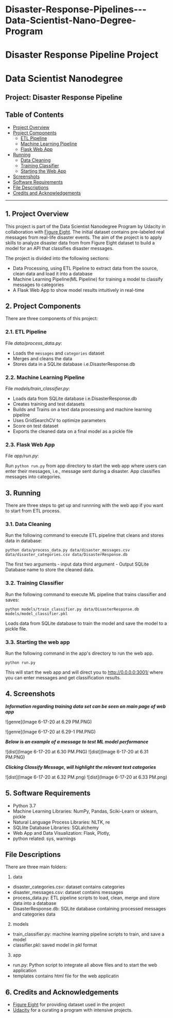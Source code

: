 # Disaster-Response-Pipelines---Data-Scientist-Nano-Degree-Program
# Disaster Response Pipeline Project

# Data Scientist Nanodegree

## Project: Disaster Response Pipeline

## Table of Contents

- [Project Overview](#overview)
- [Project Components](#components)
  - [ETL Pipeline](#etl_pipeline)
  - [Machine Learning Pipeline](#ml_pipeline)
  - [Flask Web App](#flask)
- [Running](#run)
  - [Data Cleaning](#cleaning)
  - [Training Classifier](#training)
  - [Starting the Web App](#starting)
- [Screenshots](#screenshots)
- [Software Requirements](#sw)
- [File Descriptions](#files)
- [Credits and Acknowledgements](#credits)

***

<a id='overview'></a>

## 1. Project Overview

This project is part of the Data Scientist Nanodegree Program by Udacity in collaboration with <a href="https://www.figure-eight.com/" target="_blank">Figure Eight</a>. The initial dataset contains pre-labeled real messages from real-life disaster events. The aim of the project is to apply skills to analyze disaster data from from Figure Eight dataset to build a model for an API that classifies disaster messages.

The project is divided into the following sections:

- Data Processing, using ETL Pipeline to extract data from the source, clean data and load it into a database
- Machine Learning Pipeline(ML Pipeline) for training a model to classify messages to categories
- A Flask Web App to show model results intuitively in real-time


<a id='components'></a>

## 2. Project Components

There are three components of this project:

<a id='etl_pipeline'></a>

### 2.1. ETL Pipeline

File _data/process_data.py_:

- Loads the `messages` and `categories` dataset
- Merges and cleans the data
- Stores data in a SQLite database i.e.DisasterResponse.db

<a id='ml_pipeline'></a>

### 2.2. Machine Learning Pipeline

File _models/train_classifier.py_:

- Loads data from SQLite database i.e.DisasterResponse.db
- Creates training and test datasets
- Builds and Trains on a text data processing and machine learning pipeline
- Uses GridSearchCV to optimize parameters
- Score on test dataset
- Exports the cleaned data on a final model as a pickle file

<a id='flask'></a>

### 2.3. Flask Web App

<a id='eg'></a>
File _app/run.py_:

Run `python run.py` from app directory to start the web app where users can enter their messages, i.e., message sent during a disaster. App classifies messages into categories.



<a id='run'></a>

## 3. Running

There are three steps to get up and runnning with the web app if you want to start from ETL process.

<a id='cleaning'></a>

### 3.1. Data Cleaning

Run the following command to execute ETL pipeline that cleans and stores data in database:

`python data/process_data.py data/disaster_messages.csv data/disaster_categories.csv data/DisasterResponse.db`

The first two arguments - input data
third argument - Output SQLite Database name to store the cleaned data.



<a id='training'></a>

### 3.2. Training Classifier

Run the following command to execute ML pipeline that trains classifier and saves:

`python models/train_classifier.py data/DisasterResponse.db models/model_classifier.pkl`

Loads data from SQLite database to train the model and save the model to a pickle file.


<a id='starting'></a>

### 3.3. Starting the web app

Run the following command in the app's directory to run the web app.

`python run.py`

This will start the web app and will direct you to http://0.0.0.0:3001/ where you can enter messages and get classification results.


<a id='screenshots'></a>

## 4. Screenshots

**_Information regarding training data set can be seen on main page of web app_**

![genre](Image 6-17-20 at 6.29 PM.PNG)

![genre](Image 6-17-20 at 6.29-1 PM.PNG)

**_Below is an example of a message to test ML model performance_**

![dist](Image 6-17-20 at 6.30 PM.PNG)
![dist](Image 6-17-20 at 6.31 PM.PNG)

**_Clicking Classify Message, will highlight the relevant text categories_**

![dist](Image 6-17-20 at 6.32 PM.png)
![dist](Image 6-17-20 at 6.33 PM.png)

<a id='sw'></a>

## 5. Software Requirements

- Python 3.7
- Machine Learning Libraries: NumPy, Pandas, Sciki-Learn or sklearn, pickle
- Natural Language Process Libraries: NLTK, re
- SQLlite Database Libraries: SQLalchemy
- Web App and Data Visualization: Flask, Plotly,
- python related: sys, warnings

## File Descriptions <a name="files"></a>

There are three main folders:
1. data
- disaster_categories.csv: dataset contains categories
- disaster_messages.csv: dataset contains messages
- process_data.py: ETL pipeline scripts to load, clean, merge and store data into a database
- DisasterResponse.db: SQLite database containing processed messages and categories data
2. models
- train_classifier.py: machine learning pipeline scripts to train, and save a model
- classifier.pkl: saved model in pkl format
3. app
- run.py: Python script to integrate all above files and to start the web application
- templates contains html file for the web applicatin

<a id='credits'></a>

## 6. Credits and Acknowledgements

* [Figure Eight](https://www.figure-eight.com/) for providing dataset used in the project
* [Udacity](https://www.udacity.com/) for a curating a program with intensive projects.
